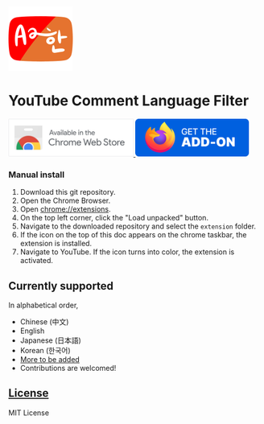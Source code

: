 <a href = "https://chrome.google.com/webstore/detail/youtube-comment-language/pliobnchkbenbollnjaaojhbjkjgfkni" target='_blank' rel='noopener'>
<img src = "extension/images/min-icon512.png" width = "128px">
</a>

# YouTube Comment Language Filter


<a href = "https://chrome.google.com/webstore/detail/youtube-comment-language/pliobnchkbenbollnjaaojhbjkjgfkni" target='_blank' rel='noopener'>
<img src = "projfiles/chrome-web-store-banner/min-ChromeWebStore_BadgeWBorder.png" height="75px" alt = "Available in the Chrome Web Store">
</a>

<a href = "https://addons.mozilla.org/addon/yclf/" target='_blank' rel='noopener'>
<img src = "projfiles/firefox-addons-banner/min-Firefox-Get-The-Addon-Badge.png" height="75px" alt = "Available in the Firefox Addons Store">
</a>

### Manual install
1. Download this git repository.
1. Open the Chrome Browser.
1. Open [chrome://extensions](chrome://extensions).
1. On the top left corner, click the "Load unpacked" button.
1. Navigate to the downloaded repository and select the `extension` folder.
1. If the icon on the top of this doc appears on the chrome taskbar, the extension is installed.
1. Navigate to YouTube. If the icon turns into color, the extension is activated.


## Currently supported

In alphabetical order,
* Chinese (中文)
* English
* Japanese (日本語)
* Korean (한국어)
* [More to be added](https://github.com/anaclumos/youtube-comment-language-filter/issues/2)
* Contributions are welcomed!

## [License](LICENSE.md)

MIT License
